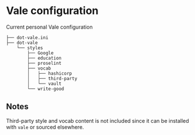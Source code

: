 # Vale configuration

Current personal Vale configuration

```plaintext
├── dot-vale.ini
├── dot-vale
    └── styles
        ├── Google
        ├── education
        ├── proselint
        ├── vocab
        │   ├── hashicorp
        │   ├── third-party
        │   └── vault
        └── write-good
```

## Notes

Third-party style and vocab content is not included since it
can be installed with `vale` or sourced elsewhere.
